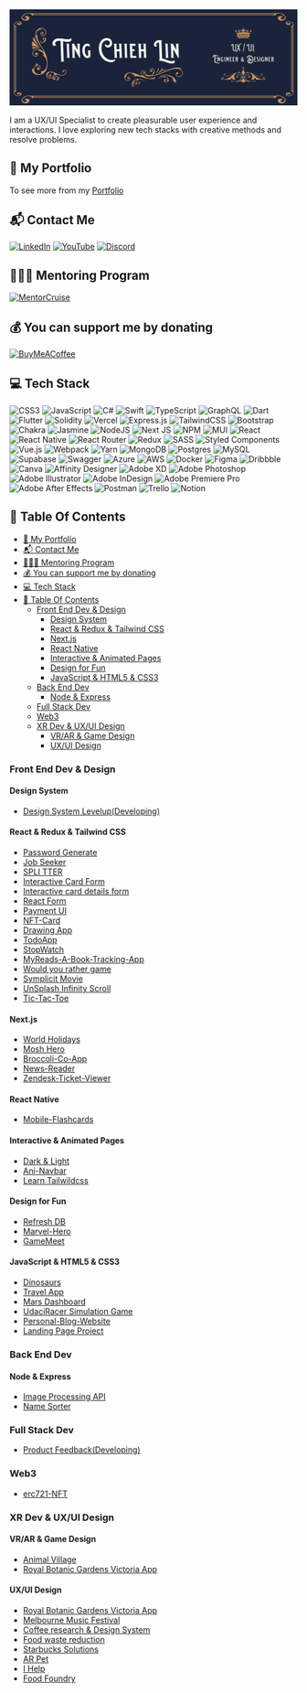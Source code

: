 <img src='./img/TCL-header.png' alt='TCL-header'/>

I am a UX/UI Specialist to create pleasurable user experience and interactions. I love exploring new tech stacks with creative methods and resolve problems.

## 💼 My Portfolio

To see more from my [Portfolio](https://tingchiehlin.com/)

## 📬 Contact Me

[![LinkedIn](https://img.shields.io/badge/LinkedIn-%230077B5.svg?logo=linkedin&logoColor=white)](https://www.linkedin.com/in/cooloojayoo/)
[![YouTube](https://img.shields.io/badge/YouTube-%23FF0000.svg?logo=YouTube&logoColor=white)](https://www.youtube.com/@jaylinxr)
[![Discord](https://img.shields.io/badge/Discord-%237289DA.svg?logo=discord&logoColor=white)](https://discord.com/invite/vJtN5QtQtP)

## 🧑🏼‍🏫 Mentoring Program

<a href="https://mentorcruise.com/mentor/tingchiehlin/"> <img src="https://cdn.mentorcruise.com/img/banner/navy-available-badge.svg" width="240" alt="MentorCruise"> </a>

## 💰 You can support me by donating

[![BuyMeACoffee](https://img.shields.io/badge/Buy%20Me%20a%20Coffee-ffdd00?style=for-the-badge&logo=buy-me-a-coffee&logoColor=black)](https://www.buymeacoffee.com/tingchiehlin)

## 💻 Tech Stack

![CSS3](https://img.shields.io/badge/css3-%231572B6.svg?style=for-the-badge&logo=css3&logoColor=white) ![JavaScript](https://img.shields.io/badge/javascript-%23323330.svg?style=for-the-badge&logo=javascript&logoColor=%23F7DF1E) ![C#](https://img.shields.io/badge/c%23-%23239120.svg?style=for-the-badge&logo=c-sharp&logoColor=white) ![Swift](https://img.shields.io/badge/swift-F54A2A?style=for-the-badge&logo=swift&logoColor=white) ![TypeScript](https://img.shields.io/badge/typescript-%23007ACC.svg?style=for-the-badge&logo=typescript&logoColor=white) ![GraphQL](https://img.shields.io/badge/-GraphQL-E10098?style=for-the-badge&logo=graphql&logoColor=white) ![Dart](https://img.shields.io/badge/dart-%230175C2.svg?style=for-the-badge&logo=dart&logoColor=white) ![Flutter](https://img.shields.io/badge/Flutter-%2302569B.svg?style=for-the-badge&logo=Flutter&logoColor=white) ![Solidity](https://img.shields.io/badge/Solidity-%23363636.svg?style=for-the-badge&logo=solidity&logoColor=white) ![Vercel](https://img.shields.io/badge/vercel-%23000000.svg?style=for-the-badge&logo=vercel&logoColor=white) ![Express.js](https://img.shields.io/badge/express.js-%23404d59.svg?style=for-the-badge&logo=express&logoColor=%2361DAFB) ![TailwindCSS](https://img.shields.io/badge/tailwindcss-%2338B2AC.svg?style=for-the-badge&logo=tailwind-css&logoColor=white) ![Bootstrap](https://img.shields.io/badge/bootstrap-%23563D7C.svg?style=for-the-badge&logo=bootstrap&logoColor=white) ![Chakra](https://img.shields.io/badge/chakra-%234ED1C5.svg?style=for-the-badge&logo=chakraui&logoColor=white) ![Jasmine](https://img.shields.io/badge/jasmine-%238A4182.svg?style=for-the-badge&logo=jasmine&logoColor=white) ![NodeJS](https://img.shields.io/badge/node.js-6DA55F?style=for-the-badge&logo=node.js&logoColor=white) ![Next JS](https://img.shields.io/badge/Next-black?style=for-the-badge&logo=next.js&logoColor=white) ![NPM](https://img.shields.io/badge/NPM-%23000000.svg?style=for-the-badge&logo=npm&logoColor=white) ![MUI](https://img.shields.io/badge/MUI-%230081CB.svg?style=for-the-badge&logo=material-ui&logoColor=white) ![React](https://img.shields.io/badge/react-%2320232a.svg?style=for-the-badge&logo=react&logoColor=%2361DAFB) ![React Native](https://img.shields.io/badge/react_native-%2320232a.svg?style=for-the-badge&logo=react&logoColor=%2361DAFB) ![React Router](https://img.shields.io/badge/React_Router-CA4245?style=for-the-badge&logo=react-router&logoColor=white) ![Redux](https://img.shields.io/badge/redux-%23593d88.svg?style=for-the-badge&logo=redux&logoColor=white) ![SASS](https://img.shields.io/badge/SASS-hotpink.svg?style=for-the-badge&logo=SASS&logoColor=white) ![Styled Components](https://img.shields.io/badge/styled--components-DB7093?style=for-the-badge&logo=styled-components&logoColor=white) ![Vue.js](https://img.shields.io/badge/vuejs-%2335495e.svg?style=for-the-badge&logo=vuedotjs&logoColor=%234FC08D) ![Webpack](https://img.shields.io/badge/webpack-%238DD6F9.svg?style=for-the-badge&logo=webpack&logoColor=black) ![Yarn](https://img.shields.io/badge/yarn-%232C8EBB.svg?style=for-the-badge&logo=yarn&logoColor=white) ![MongoDB](https://img.shields.io/badge/MongoDB-%234ea94b.svg?style=for-the-badge&logo=mongodb&logoColor=white) ![Postgres](https://img.shields.io/badge/postgres-%23316192.svg?style=for-the-badge&logo=postgresql&logoColor=white) ![MySQL](https://img.shields.io/badge/mysql-%2300f.svg?style=for-the-badge&logo=mysql&logoColor=white) ![Supabase](https://img.shields.io/badge/Supabase-3ECF8E?style=for-the-badge&logo=supabase&logoColor=white) ![Swagger](https://img.shields.io/badge/-Swagger-%23Clojure?style=for-the-badge&logo=swagger&logoColor=white) ![Azure](https://img.shields.io/badge/azure-%230072C6.svg?style=for-the-badge&logo=azure-devops&logoColor=white) ![AWS](https://img.shields.io/badge/AWS-%23FF9900.svg?style=for-the-badge&logo=amazon-aws&logoColor=white) ![Docker](https://img.shields.io/badge/docker-%230db7ed.svg?style=for-the-badge&logo=docker&logoColor=white) ![Figma](https://img.shields.io/badge/figma-%23F24E1E.svg?style=for-the-badge&logo=figma&logoColor=white) ![Dribbble](https://img.shields.io/badge/Dribbble-EA4C89?style=for-the-badge&logo=dribbble&logoColor=white) ![Canva](https://img.shields.io/badge/Canva-%2300C4CC.svg?style=for-the-badge&logo=Canva&logoColor=white) ![Affinity Designer](https://img.shields.io/badge/affinitydesginer-%231B72BE.svg?style=for-the-badge&logo=affinity-designer&logoColor=white) ![Adobe XD](https://img.shields.io/badge/Adobe%20XD-470137?style=for-the-badge&logo=Adobe%20XD&logoColor=#FF61F6) ![Adobe Photoshop](https://img.shields.io/badge/adobephotoshop-%2331A8FF.svg?style=for-the-badge&logo=adobephotoshop&logoColor=white) ![Adobe Illustrator](https://img.shields.io/badge/adobeillustrator-%23FF9A00.svg?style=for-the-badge&logo=adobeillustrator&logoColor=white) ![Adobe InDesign](https://img.shields.io/badge/Adobe%20InDesign-49021F?style=for-the-badge&logo=adobeindesign&logoColor=white) ![Adobe Premiere Pro](https://img.shields.io/badge/Adobe%20Premiere%20Pro-9999FF.svg?style=for-the-badge&logo=Adobe%20Premiere%20Pro&logoColor=white) ![Adobe After Effects](https://img.shields.io/badge/Adobe%20After%20Effects-9999FF.svg?style=for-the-badge&logo=Adobe%20After%20Effects&logoColor=white) ![Postman](https://img.shields.io/badge/Postman-FF6C37?style=for-the-badge&logo=postman&logoColor=white) ![Trello](https://img.shields.io/badge/Trello-%23026AA7.svg?style=for-the-badge&logo=Trello&logoColor=white) ![Notion](https://img.shields.io/badge/Notion-%23000000.svg?style=for-the-badge&logo=notion&logoColor=white)

## 📖 Table Of Contents

- [💼 My Portfolio](#-my-portfolio)
- [📬 Contact Me](#-contact-me)
- [🧑🏼‍🏫 Mentoring Program](#-mentoring-program)
- [💰 You can support me by donating](#-you-can-support-me-by-donating)
- [💻 Tech Stack](#-tech-stack)
- [📖 Table Of Contents](#-table-of-contents)
  - [Front End Dev \& Design](#front-end-dev--design)
    - [Design System](#design-system)
    - [React \& Redux \& Tailwind CSS](#react--redux--tailwind-css)
    - [Next.js](#nextjs)
    - [React Native](#react-native)
    - [Interactive \& Animated Pages](#interactive--animated-pages)
    - [Design for Fun](#design-for-fun)
    - [JavaScript \& HTML5 \& CSS3](#javascript--html5--css3)
  - [Back End Dev](#back-end-dev)
    - [Node \& Express](#node--express)
  - [Full Stack Dev](#full-stack-dev)
  - [Web3](#web3)
  - [XR Dev \& UX/UI Design](#xr-dev--uxui-design)
    - [VR/AR \& Game Design](#vrar--game-design)
    - [UX/UI Design](#uxui-design)

### Front End Dev & Design

#### Design System

- [Design System Levelup(Developing)](https://github.com/TingChiehLin/design-system-levelup)

#### React & Redux & Tailwind CSS

- [Password Generate](https://github.com/TingChiehLin/password-generator)
- [Job Seeker](https://github.com/TingChiehLin/job-listing-filtering)
- [SPLI TTER](https://github.com/TingChiehLin/spli-tter-ui)
- [Interactive Card Form](https://github.com/TingChiehLin/credit-card-form)
- [Interactive card details form](https://github.com/TingChiehLin/credit-card-form)
- [React Form](https://github.com/TingChiehLin/react-validatedForm)
- [Payment UI](https://github.com/TingChiehLin/payment-ui)
- [NFT-Card](https://github.com/TingChiehLin/nft-card)
- [Drawing App](https://github.com/TingChiehLin/drawing-board)
- [TodoApp](https://github.com/TingChiehLin/todoapp)
- [StopWatch](https://github.com/TingChiehLin/stopwatch)
- [MyReads-A-Book-Tracking-App](https://github.com/TingChiehLin/MyReads-A-Book-Tracking-App)
- [Would you rather game](https://github.com/TingChiehLin/Would-You-Rather-Game)
- [Symplicit Movie](https://github.com/TingChiehLin/movie-symplicit)
- [UnSplash Infinity Scroll](https://github.com/TingChiehLin/unsplash-infinity-scroll)
- [Tic-Tac-Toe](https://github.com/TingChiehLin/Tic-Tac-Toe)

#### Next.js

- [World Holidays](https://github.com/TingChiehLin/world-holidays)
- [Mosh Hero](https://github.com/TingChiehLin/mosh_hero)
- [Broccoli-Co-App](https://github.com/TingChiehLin/Broccoli-Co-App)
- [News-Reader](https://github.com/TingChiehLin/news-reader)
- [Zendesk-Ticket-Viewer](https://github.com/TingChiehLin/Zendesk-TicketViewer)

#### React Native

- [Mobile-Flashcards](https://github.com/TingChiehLin/Mobile-Flashcards)

#### Interactive & Animated Pages

- [Dark & Light](https://github.com/TingChiehLin/darkmode-toggle)
- [Ani-Navbar](https://github.com/TingChiehLin/navbar-ani)
- [Learn Tailwildcss](https://github.com/TingChiehLin/learn-tailwildcss)

#### Design for Fun

- [Refresh DB](https://github.com/TingChiehLin/ux-challenge-refresh-db)
- [Marvel-Hero](https://github.com/TingChiehLin/marvel-hero)
- [GameMeet](https://gamemeet.vercel.app/)

#### JavaScript & HTML5 & CSS3

- [Dinosaurs](https://github.com/TingChiehLin/Dinosaurs)
- [Travel App](https://github.com/TingChiehLin/Travel-App)
- [Mars Dashboard](https://github.com/TingChiehLin/Mars-Dashboard)
- [UdaciRacer Simulation Game](https://github.com/TingChiehLin/UdaciRacer-Sim)
- [Personal-Blog-Website](https://github.com/TingChiehLin/Personal-Blog-Website)
- [Landing Page Project](https://github.com/TingChiehLin/Landing-Page)

### Back End Dev

#### Node & Express

- [Image Processing API](https://github.com/TingChiehLin/image-processing-api)
- [Name Sorter](https://github.com/TingChiehLin/name-sorter)

### Full Stack Dev

- [Product Feedback(Developing)](https://github.com/TingChiehLin/product-feedback-app)

### Web3

- [erc721-NFT](https://github.com/TingChiehLin/erc721-NFT)

### XR Dev & UX/UI Design

#### VR/AR & Game Design

- [Animal Village](https://tingchiehlin.com/animalvillage)
- [Royal Botanic Gardens Victoria App](https://tingchiehlin.com/royalbotanicgarden)

#### UX/UI Design

- [Royal Botanic Gardens Victoria App](https://tingchiehlin.com/royalbotanicgarden)
- [Melbourne Music Festival](https://tingchiehlin.com/musicfestival)
- [Coffee research & Design System](https://tingchiehlin.com/coffeeresearch)
- [Food waste reduction](https://tingchiehlin.com/foodwaste)
- [Starbucks Solutions](https://tingchiehlin.com/startbucks)
- [AR Pet](https://tingchiehlin.com/arpet)
- [I Help](https://tingchiehlin.com/ihelp)
- [Food Foundry](https://tingchiehlin.com/foodfoundry)
